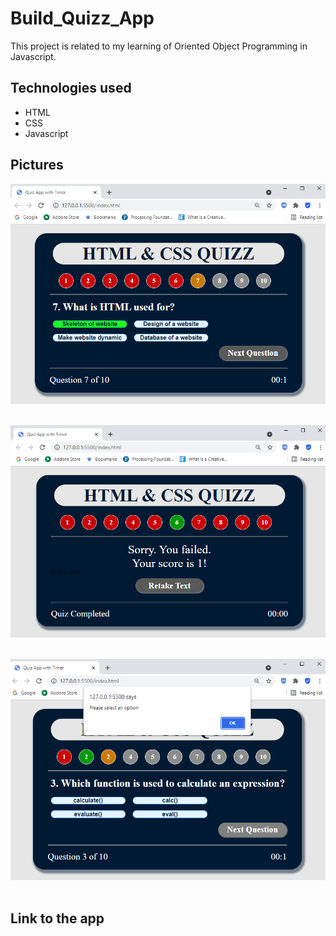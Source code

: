 # Build_Quizz_App
This project is related to my learning of Oriented Object Programming in Javascript. 

## Technologies used

+ HTML
+ CSS
+ Javascript

## Pictures

![](./image/quizzapp.PNG)
</br>
</br>

![](./image/quizzapp2.PNG)
</br>
</br>

![](./image/quizzapp3.PNG)
</br>
</br>


## Link to the app

[](https://annejungers.github.io/Build_Quizz_App/)








